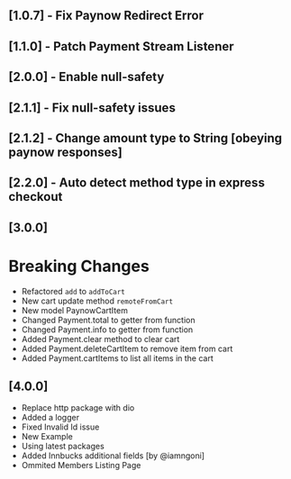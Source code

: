 ## [1.0.7] - Fix Paynow Redirect Error
## [1.1.0] - Patch Payment Stream Listener
## [2.0.0] - Enable null-safety
## [2.1.1] - Fix null-safety issues
## [2.1.2] - Change amount type to String [obeying paynow responses]
## [2.2.0] - Auto detect method type in express checkout
## [3.0.0]
  # Breaking Changes
  - Refactored `add` to `addToCart`
  - New cart update method `remoteFromCart`
  - New model PaynowCartItem
  - Changed Payment.total to getter from function
  - Changed Payment.info to getter from function
  - Added Payment.clear method to clear cart
  - Added Payment.deleteCartItem to remove item from cart
  - Added Payment.cartItems to list all items in the cart
## [4.0.0]
  - Replace http package with dio
  - Added a logger
  - Fixed Invalid Id issue
  - New Example
  - Using latest packages
  - Added Innbucks additional fields [by @iamngoni]
  - Ommited Members Listing Page
